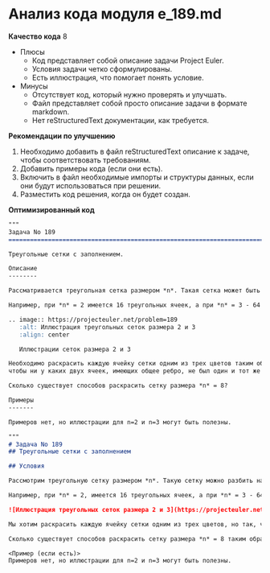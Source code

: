 # Анализ кода модуля e_189.md

**Качество кода**
8
- Плюсы
    - Код представляет собой описание задачи Project Euler.
    - Условия задачи четко сформулированы.
    - Есть иллюстрация, что помогает понять условие.
- Минусы
    - Отсутствует код, который нужно проверять и улучшать.
    - Файл представляет собой просто описание задачи в формате markdown.
    - Нет reStructuredText документации, как требуется.

**Рекомендации по улучшению**

1. Необходимо добавить в файл reStructuredText описание к задаче, чтобы соответствовать требованиям.
2. Добавить примеры кода (если они есть).
3. Включить в файл необходимые импорты и структуры данных, если они будут использоваться при решении.
4. Разместить код решения, когда он будет создан.

**Оптимизированный код**

```markdown
"""
Задача No 189
=========================================================================================

Треугольные сетки с заполнением.

Описание
--------

Рассматривается треугольная сетка размером *n*. Такая сетка может быть разбита на 2^(*n*(n+1)/2) треугольных ячеек.

Например, при *n* = 2 имеется 16 треугольных ячеек, а при *n* = 3 - 64 ячейки:

.. image:: https://projecteuler.net/problem=189
   :alt: Иллюстрация треугольных сеток размера 2 и 3
   :align: center

   Иллюстрации сеток размера 2 и 3

Необходимо раскрасить каждую ячейку сетки одним из трех цветов таким образом,
чтобы ни у каких двух ячеек, имеющих общее ребро, не был один и тот же цвет.

Сколько существует способов раскрасить сетку размера *n* = 8?

Примеры
-------

Примеров нет, но иллюстрации для n=2 и n=3 могут быть полезны.

"""
# Задача No 189
## Треугольные сетки с заполнением

## Условия

Рассмотрим треугольную сетку размером *n*. Такую сетку можно разбить на 2<sup>*n*(n+1)/2</sup> треугольных ячеек.

Например, при *n* = 2, имеется 16 треугольных ячеек, а при *n* = 3 - 64 ячейки:

![Иллюстрация треугольных сеток размера 2 и 3](https://projecteuler.net/problem=189 "Иллюстрации сеток размера 2 и 3")

Мы хотим раскрасить каждую ячейку сетки одним из трех цветов, но так, чтобы ни у каких двух ячеек, имеющих общее ребро, не был один и тот же цвет.

Сколько существует способов раскрасить сетку размера *n* = 8 таким образом?

<Пример (если есть)>
Примеров нет, но иллюстрации для n=2 и n=3 могут быть полезны.
```